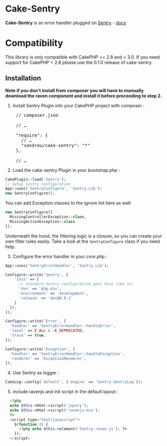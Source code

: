 # Cake-Sentry

**Cake-Sentry** is an error handler plugged on [Sentry](http://www.getsentry.com) - [docs](http://sentry.readthedocs.org/en/latest/quickstart/index.html#setting-up-an-environment)

# Compatibility

This library is only compatible with CakePHP >= 2.8 and < 3.0. If you need support for CakePHP < 2.8 please use the 0.1.0 release of cake-sentry.

## Installation

**Note if you don't install from composer you will have to manually download the raven component and install it before proceeding to step 2.**

1. Install Sentry Plugin into your CakePHP project with composer :
<pre>
    // composer.json
    
    // …

    "require": {
      // …
      "sandreu/cake-sentry": "*"
    },

    // …
</pre>

2. Load the cake-sentry Plugin in your _bootstrap.php_ :

```php
CakePlugin::load('Sentry');
// Setup Sentry configuration
App::uses('SentryConfigure', 'Sentry.Lib');
new SentryConfigure();
```

You can add Exception classes to the ignore list here as well:

```php
new SentryConfigure([
  MissingControllerException::class,
  MissingActionException::class
]);
```

Underneath the hood, the filtering logic is a closure, so you can
create your own filter rules easily. Take a look at the `SentryConfigure`
class if you need help.

3. Configure the error handler in your _core.php_ :

```php
App::uses('SentryErrorHandler', 'Sentry.Lib');

Configure::write('Sentry', [
    'init' => [
      // Standard Sentry configuration goes here like so:
      'dsn' => 'php-dsn',
      'environment' => 'development',
      'release' => 'abc@0.0.1'
    ]
  ]);
]);

Configure::write('Error', [
  'handler' => 'SentryErrorHandler::handleError',
  'level' => E_ALL & ~E_DEPRECATED,
  'trace' => true,
]);

Configure::write('Exception', [
  'handler' => 'SentryErrorHandler::handleException',
  'renderer' => 'ExceptionRenderer',
]);
```

4. Use Sentry as logger :

```php
CakeLog::config('default', ['engine' => 'Sentry.SentryLog']);
```

5. include ravenjs and init script in the default layout :

```php
  <?php
  echo $this->Html->script('jquery');
  echo $this->Html->script('ravenjs-min');
  ?>
  <script type="text/javascript">
    $(function () {
      <?php echo $this->element('Sentry.raven-js'); ?>
    });
  </script>
```

